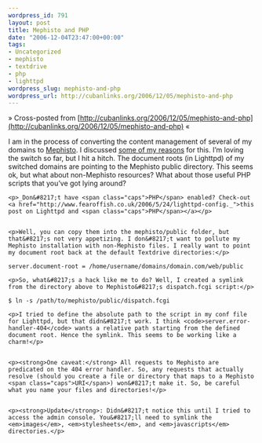 ```yaml
--- 
wordpress_id: 791
layout: post
title: Mephisto and PHP
date: "2006-12-04T23:47:00+00:00"
tags: 
- Uncategorized
- mephisto
- textdrive
- php
- lighttpd
wordpress_slug: mephisto-and-php
wordpress_url: http://cubanlinks.org/2006/12/05/mephisto-and-php
---
```

&raquo; Cross-posted from [http://cubanlinks.org/2006/12/05/mephisto-and-php](http://cubanlinks.org/2006/12/05/mephisto-and-php) &laquo;

<p>I am in the process of converting the content management of several of my domains to <a href="http://mephisto.stikipad.com">Mephisto</a>. I discussed <a href="/articles/2006/12/1/lean-mean-blogging-machine">some of my reasons</a> for this. I&#8217;m loving the switch so far, but I hit a hitch. The document roots (in Lighttpd) of my switched domains are pointing to the Mephisto public directory. This seems ok, but what about non-Mephisto resources? What about those useful <span class="caps">PHP</span> scripts that you&#8217;ve got lying around?</p>


	<p>_Don&#8217;t have <span class="caps">PHP</span> enabled? Check-out <a href="http://www.fearoffish.co.uk/2006/5/24/lighttpd-config._">this post on Lighttpd and <span class="caps">PHP</span></a></p>


	<p>Well, you can copy them into the mephisto/public folder, but that&#8217;s not very appetizing. I don&#8217;t want to pollute my Mephisto installation with non-Mephisto files. I really want to point my document root back at the default Textdrive directories:</p>


<pre><code>server.document-root = /home/username/domains/domain.com/web/public</code></pre>

	<p>So, what&#8217;s a hack like me to do? Well, I created a symlink from the directory above to Mephisto&#8217;s dispatch.fcgi script:</p>


<pre><code>$ ln -s /path/to/mephisto/public/dispatch.fcgi</code></pre>

	<p>I tried to define the absolute path to the script in my conf file for Lighttpd, but that didn&#8217;t work. I think <code>server.error-handler-404</code> wants a relative path starting from the defined document root. Hence the symlink. This seems to be working like a charm!</p>


	<p><strong>One caveat:</strong> All requests to Mephisto are predicated on the 404 error handler. So, any requests that actually resolve (should you create a file or directory that maps to a Mephisto <span class="caps">URI</span>) won&#8217;t make it. So, be careful what you name your files and directories!</p>


	<p><strong>Update</strong>: Didn&#8217;t notice this until I tried to access the admin console. You&#8217;ll need to symlink the <em>images</em>, <em>stylesheets</em>, and <em>javascripts</em> directories.</p>
